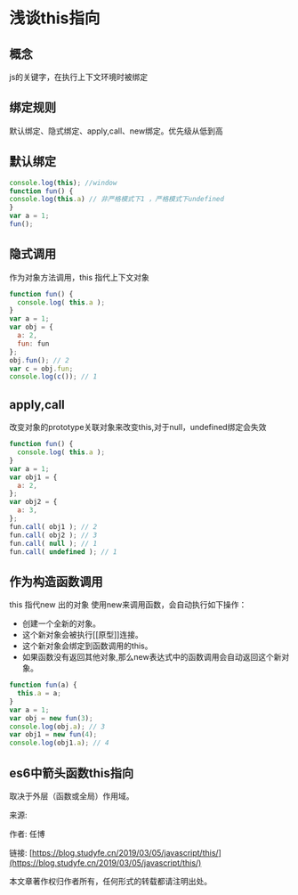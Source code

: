 # 浅谈this指向

## 概念
js的关键字，在执行上下文环境时被绑定

## 绑定规则
默认绑定、隐式绑定、apply,call、new绑定。优先级从低到高

## 默认绑定
```javascript
console.log(this); //window
function fun() {
console.log(this.a) // 非严格模式下1 ，严格模式下undefined
}
var a = 1;
fun(); 
```

## 隐式调用
作为对象方法调用，this 指代上下文对象

```javascript
function fun() { 
  console.log( this.a );
}
var a = 1;
var obj = { 
  a: 2,
  fun: fun 
};
obj.fun(); // 2
var c = obj.fun;
console.log(c()); // 1
```

## apply,call
改变对象的prototype关联对象来改变this,对于null，undefined绑定会失效

```javascript
function fun() { 
  console.log( this.a );
}
var a = 1;
var obj1 = { 
  a: 2,
};
var obj2 = { 
  a: 3,
};
fun.call( obj1 ); // 2
fun.call( obj2 ); // 3
fun.call( null ); // 1
fun.call( undefined ); // 1
```

## 作为构造函数调用
this 指代new 出的对象
使用new来调用函数，会自动执行如下操作：

- 创建一个全新的对象。
- 这个新对象会被执行[[原型]]连接。
- 这个新对象会绑定到函数调用的this。
- 如果函数没有返回其他对象,那么new表达式中的函数调用会自动返回这个新对象。

```javascript
function fun(a) { 
  this.a = a;
}
var a = 1;
var obj = new fun(3);
console.log(obj.a); // 3
var obj1 = new fun(4);
console.log(obj1.a); // 4
```

## es6中箭头函数this指向
取决于外层（函数或全局）作用域。


来源: 

作者: 任博

链接: [https://blog.studyfe.cn/2019/03/05/javascript/this/](https://blog.studyfe.cn/2019/03/05/javascript/this/)

本文章著作权归作者所有，任何形式的转载都请注明出处。
